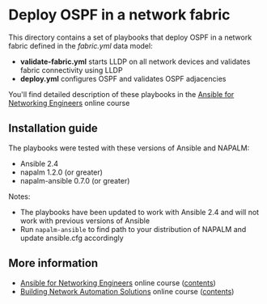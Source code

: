 # Deploy OSPF in a network fabric

This directory contains a set of playbooks that deploy OSPF in
a network fabric defined in the *fabric.yml* data model:

* **validate-fabric.yml** starts LLDP on all network devices and validates fabric connectivity using LLDP
* **deploy.yml** configures OSPF and validates OSPF adjacencies

You'll find detailed description of these playbooks in the [Ansible for Networking Engineers](http://www.ipspace.net/Ansible_for_Networking_Engineers) online course

## Installation guide

The playbooks were tested with these versions of Ansible and NAPALM:

* Ansible 2.4
* napalm 1.2.0 (or greater)
* napalm-ansible 0.7.0 (or greater)

Notes:

* The playbooks have been updated to work with Ansible 2.4 and will not work with previous versions of Ansible
* Run `napalm-ansible` to find path to your distribution of NAPALM and update ansible.cfg accordingly

## More information

* [Ansible for Networking Engineers](http://www.ipspace.net/Ansible_for_Networking_Engineers) online course ([contents](https://my.ipspace.net/bin/list?id=AnsibleOC))
* [Building Network Automation Solutions](http://www.ipspace.net/Building_Network_Automation_Solutions) online course ([contents](https://my.ipspace.net/bin/list?id=NetAutSol))
